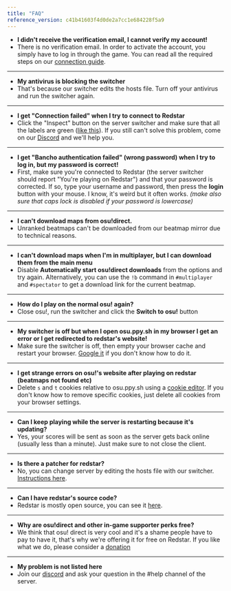 ```yaml
---
title: "FAQ"
reference_version: c41b41603f4d0de2a7cc1e684228f5a9
---
```


- **I didn't receive the verification email, I cannot verify my account!**
- There is no verification email. In order to activate the account, you simply have to log in through the game. You can read all the required steps on our [connection guide](/doc/connection_guide).

-----------------------

- **My antivirus is blocking the switcher**
- That's because our switcher edits the hosts file. Turn off your antivirus and run the switcher again.

-----------------------

- **I get "Connection failed" when I try to connect to Redstar**  
- Click the "Inspect" button on the server switcher and make sure that all the labels are green ([like this](https://i.ibb.co/68TL6zT/Settings-Form.png)). If you still can't solve this problem, come on our [Discord](https://discord.redstar.moe) and we'll help you.

-----------------------

- **I get "Bancho authentication failed" (wrong password) when I try to log in, but my password is correct!**  
- First, make sure you're connected to Redstar (the server switcher should report "You're playing on Redstar") and that your password is corrected. If so, type your username and password, then press the **login** button with your mouse. I know, it's weird but it often works. *(make also sure that caps lock is disabled if your password is lowercase)*

-----------------------

- **I can't download maps from osu!direct.**
- Unranked beatmaps can't be downloaded from our beatmap mirror due to technical reasons.

-----------------------

- **I can't download maps when I'm in multiplayer, but I can download them from the main menu**
- Disable **Automatically start osu!direct downloads** from the options and try again. Alternatively, you can use the `!b` command in `#multiplayer` and `#spectator` to get a download link for the current beatmap.

-----------------------

- **How do I play on the normal osu! again?**
- Close osu!, run the switcher and click the **Switch to osu!** button

-----------------------

- **My switcher is off but when I open osu.ppy.sh in my browser I get an error or I get redirected to redstar's website!**
- Make sure the switcher is off, then empty your browser cache and restart your browser. [Google it](http://lmgtfy.com/?q=How+to+empty+browser+cache) if you don't know how to do it.

-----------------------

- **I get strange errors on osu!'s website after playing on redstar (beatmaps not found etc)**
- Delete `s` and `t` cookies relative to osu.ppy.sh using a [cookie editor](https://chrome.google.com/webstore/detail/editthiscookie/fngmhnnpilhplaeedifhccceomclgfbg). If you don't know how to remove specific cookies, just delete all cookies from your browser settings.

-----------------------

- **Can I keep playing while the server is restarting because it's updating?**
- Yes, your scores will be sent as soon as the server gets back online (usually less than a minute). Just make sure to not close the client.

-----------------------

- **Is there a patcher for redstar?**
- No, you can change server by editing the hosts file with our switcher. [Instructions here](https://redstar.moe/doc/1).

-----------------------

- **Can I have redstar's source code?**
-  Redstar is mostly open source, you can see it [here](https://github.com/osuRedstar/Redstar-windows).

-----------------------

- **Why are osu!direct and other in-game supporter perks free?**
- We think that osu! direct is very cool and it's a shame people have to pay to have it, that's why we're offering it for free on Redstar. If you like what we do, please consider a [donation](/donate)

-----------------------

- **My problem is not listed here**
- Join our [discord](https://discord.redstar.moe) and ask your question in the #help channel of the server.
